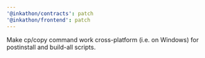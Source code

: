 ```yaml
---
'@inkathon/contracts': patch
'@inkathon/frontend': patch
---
```


Make cp/copy command work cross-platform (i.e. on Windows) for postinstall and build-all scripts.
